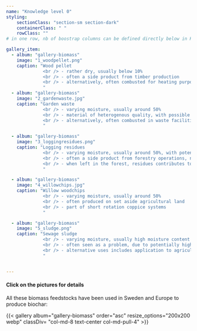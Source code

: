 ```yaml
---
name: "Knowledge level 0"
styling:
    sectionClass: "section-sm section-dark"
    containerClass: " "
    rowClass: ""
# in one row, nb of boostrap columns can be defined directly below in HTML

gallery_item:
  - album: "gallery-biomass"
    image: "1_woodpellet.png"
    caption: "Wood pellet 
              <br /> - rather dry, usually below 10%
              <br /> - often a side product from timber production
              <br /> - alternatively, often combusted for heating purposes
              "
  - album: "gallery-biomass"
    image: "2_gardenwaste.jpg"
    caption: "Garden waste              
              <br /> - varying moisture, usually around 50%
              <br /> - material of heterogenous quality, with possible impurities
              <br /> - alternatively, often combusted in waste facilities with energy recovery
              "

  - album: "gallery-biomass"
    image: "3_loggingresidues.png"
    caption: "Logging residues
              <br /> - varying moisture, usually around 50%, with potential partial drying in the forest
              <br /> - often a side product from forestry operations, not harvested or partially harvested
              <br /> - when left in the forest, residues contributes to forest carbon stocks & biodiversity
              "

  - album: "gallery-biomass"
    image: "4_willowchips.jpg"
    caption: "Willow woodchips
              <br /> - varying moisture, usually around 50%
              <br /> - often produced on set aside agricultural land
              <br /> - part of short rotation coppice systems
              "

  - album: "gallery-biomass"
    image: "5_sludge.png"
    caption: "Sewage sludge
              <br /> - varying moisture, usually high moisture content which requires drying before pyrolysis
              <br /> - often seen as a problem, due to potentially high contents of heavy metals, but also an important source of nutrients
              <br /> - alternative uses includes application to agricultural land, incineration, or landfilling
              "


---
```


<div class="col-md-4 text-left col-md-push-8">

#### **Click on the pictures for details**

All these biomass feedstocks have been used in Sweden and Europe to produce biochar:

</div>

{{< gallery album="gallery-biomass" order="asc" resize_options="200x200 webp" classDiv= "col-md-8 text-center col-md-pull-4" >}}


